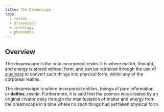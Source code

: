```yaml
---
title: The Dreamscape
tags:
  - realms
  - dreamscape
  - cosmology
  - phenomena
---
```

## Overview
The dreamscape is the only incorporeal realm. It is where matter, thought, and energy is stored without form, and can be retrieved through the use of [alucinara](cosmology/alucinara.md) to convert such things into physical form, within any of the corporeal realms.

The dreamscape is where incorporeal entities, beings of pure information, or **deities**, reside. Furthermore, it is said that the cosmos was created by an original creator deity through the manifestation of matter and energy from the dreamscape in a time where no such things had yet taken physical form.